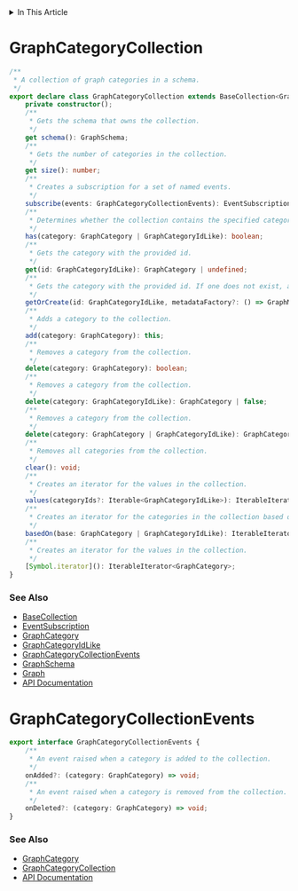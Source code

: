 <details>
<summary>In This Article</summary>
<li><a href="#graphcategorycollection">GraphCategoryCollection</a></li>
<li><a href="#graphcategorycollectionevents">GraphCategoryCollectionEvents</a></li>
</details>

# GraphCategoryCollection
```ts
/**
 * A collection of graph categories in a schema.
 */
export declare class GraphCategoryCollection extends BaseCollection<GraphCategory> {
    private constructor();
    /**
     * Gets the schema that owns the collection.
     */
    get schema(): GraphSchema;
    /**
     * Gets the number of categories in the collection.
     */
    get size(): number;
    /**
     * Creates a subscription for a set of named events.
     */
    subscribe(events: GraphCategoryCollectionEvents): EventSubscription;
    /**
     * Determines whether the collection contains the specified category.
     */
    has(category: GraphCategory | GraphCategoryIdLike): boolean;
    /**
     * Gets the category with the provided id.
     */
    get(id: GraphCategoryIdLike): GraphCategory | undefined;
    /**
     * Gets the category with the provided id. If one does not exist, a new category is created.
     */
    getOrCreate(id: GraphCategoryIdLike, metadataFactory?: () => GraphMetadata): GraphCategory;
    /**
     * Adds a category to the collection.
     */
    add(category: GraphCategory): this;
    /**
     * Removes a category from the collection.
     */
    delete(category: GraphCategory): boolean;
    /**
     * Removes a category from the collection.
     */
    delete(category: GraphCategoryIdLike): GraphCategory | false;
    /**
     * Removes a category from the collection.
     */
    delete(category: GraphCategory | GraphCategoryIdLike): GraphCategory | boolean;
    /**
     * Removes all categories from the collection.
     */
    clear(): void;
    /**
     * Creates an iterator for the values in the collection.
     */
    values(categoryIds?: Iterable<GraphCategoryIdLike>): IterableIterator<GraphCategory>;
    /**
     * Creates an iterator for the categories in the collection based on the provided base category.
     */
    basedOn(base: GraphCategory | GraphCategoryIdLike): IterableIterator<GraphCategory>;
    /**
     * Creates an iterator for the values in the collection.
     */
    [Symbol.iterator](): IterableIterator<GraphCategory>;
}
```

### See Also
* [BaseCollection](baseCollection.md#basecollection)
* [EventSubscription](events.md#eventsubscription)
* [GraphCategory](graphCategory.md#graphcategory)
* [GraphCategoryIdLike](graphCategory.md#graphcategoryidlike)
* [GraphCategoryCollectionEvents](#graphcategorycollectionevents)
* [GraphSchema](graphSchema.md#graphschema)
* [Graph](graph.md#graph)
* [API Documentation](index.md)

# GraphCategoryCollectionEvents
```ts
export interface GraphCategoryCollectionEvents {
    /**
     * An event raised when a category is added to the collection.
     */
    onAdded?: (category: GraphCategory) => void;
    /**
     * An event raised when a category is removed from the collection.
     */
    onDeleted?: (category: GraphCategory) => void;
}
```

### See Also
* [GraphCategory](graphCategory.md#graphcategory)
* [GraphCategoryCollection](#graphcategorycollection)
* [API Documentation](index.md)
